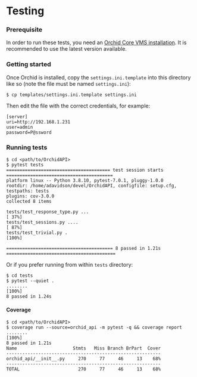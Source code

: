 # Testing

### Prerequisite
In order to run these tests, you need an [Orchid Core VMS installation](https://www.ipconfigure.com/products/orchid#download). It is recommended to use the latest version available.

### Getting started
Once Orchid is installed, copy the `settings.ini.template` into this directory like so (note the file must be named `settings.ini`):
```
$ cp templates/settings.ini.template settings.ini
```

Then edit the file with the correct credentials, for example:
```
[server]
uri=http://192.168.1.231
user=admin
password=P@ssword
```

### Running tests
```
$ cd <path/to/OrchidAPI>
$ pytest tests
======================================= test session starts ========================================
platform linux -- Python 3.8.10, pytest-7.0.1, pluggy-1.0.0
rootdir: /home/adavidson/devel/OrchidAPI, configfile: setup.cfg, testpaths: tests
plugins: cov-3.0.0
collected 8 items                                                                                  

tests/test_response_type.py ...                                                              [ 37%]
tests/test_sessions.py ....                                                                  [ 87%]
tests/test_trivial.py .                                                                      [100%]

======================================== 8 passed in 1.21s =========================================
```

Or if you prefer running from within `tests` directory:
```
$ cd tests
$ pytest --quiet .
........                                                                                     [100%]
8 passed in 1.24s
```

#### Coverage
```
$ cd <path/to/OrchidAPI>
$ coverage run --source=orchid_api -m pytest -q && coverage report
........                                                                                     [100%]
8 passed in 1.21s
Name                     Stmts   Miss Branch BrPart  Cover
----------------------------------------------------------
orchid_api/__init__.py     270     77     46     13    68%
----------------------------------------------------------
TOTAL                      270     77     46     13    68%
```

